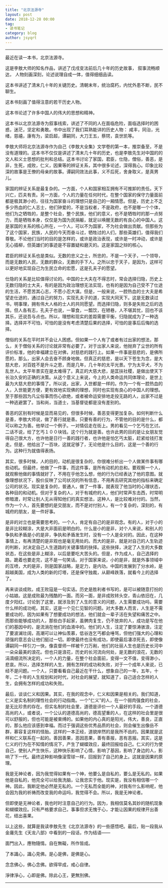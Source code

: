 ```yaml
---
title: "北京法源寺"
layout: post
date: 2018-12-28 00:00
tag:
- 读书笔记
category: blog
author: jsyqrt
---
```


---

最近在读一本书，北京法源寺。

这是李敖大师的知名作品，讲述了戊戌变法前后几十年的历史故事， 叙事流畅顺达， 人物刻画深刻，论述说理自成一体，值得细细品读。

这本书讲述了清末几十年的关键历史。清朝末年，统治腐朽，内忧外患不断，民不聊生。

这本书刻画了值得注意的若干历史人物。

这本书论述了许多中国人的伟大的思想和精神。

这本书以北京法源寺为叙事线索，讲述了不同的人在面临危险，面临选择时的困惑，迷茫，坚定和勇敢。书中出现了我们耳熟能详的历史人物： 咸丰，同治，光绪，慈禧，康有为，梁启超，谭嗣同，大刀王五，蔡锷，袁世凯等。

李敖大师将北京法源寺作为自己《李敖大全集》文学卷的第一本，推崇备至，不是没有道理的。这本书不仅仅是讲述了清末几十年的历史，也是李敖先生对中国的的文人和义士思想的批判和总结。这本书讨论了家国，君臣，仕隐，僧俗，善恶，是非，生死，成败，仁义，因果等的辨证关系，其中很多论述，深得我心。印象比较深的故事是王僚的母亲的故事。谭嗣同效法此事，义不后死，舍身取义，是真男儿。

家国的辨证关系是最复杂的。一方面，个人和国家相互拥有不可推卸的责任。天下兴亡，匹夫有责。另一方面，个人的力量在任何时代，在整个国家的保守力量面前都是极其渺小的，往往为国家奋斗的理想只是自己的一厢情愿。但是，历史上不乏多少热血的仁人志士，他们钟爱的，不是当权者，不是政府，也不是哪一个个体，他们为之牺牲的，是整个社会，整个民族，他们的意义，也不是牺牲时的那一点努力，而是牺牲本身，仅仅是为国为民捐躯，就足以唤醒无数的有良心的中国人。这是家国的关系的核心所在，一个人，可以不为国家，不为社会做出贡献。但那些为了这个国家，民族，人民的今天而奋斗过，牺牲过的人们，那些英雄们，值得我们尊敬。不论他们当时的目的是怎样的，或许是政治表现，或许是一时冲动，或许是无心插柳，但英雄们的事迹是不容置疑和磨灭的。这是家国之辩的核心。

君臣的辨证关系也是类似。无数的忠义之士，所忠的，不是一个天子，一个领导，而是无数的人民，无数的群众，无数的手下人。之所以忠于天子，是因为，这样可以更好地实现自己为生民立命的宏愿，这是孔夫子的愿望。

仕隐的关系是比较值得讨论的。中国的士大夫在不得志时，常会选择归隐，历史上无数归隐的士大夫，有的是因为政治理想无法实现，也有的是因为自己受不了仕途的生活，不愿苦其心志，不愿小忍大谋。但是，一般来说，一腔热血的士大夫是希望走仕途的，通过自己的努力，实现孔夫子的道，实现大同天下。这是无数读过书，明事理，拥有伟大人格的士人的共同愿望。而选择归隐，则多是失败之后的选择。但人各有志，孔夫子也说，一箪食，一瓢饮，在陋巷，人不堪其忧，回也不该其乐，还说吾与点也。所以，理想和现实的差距需要平衡，归隐就成为了一种选择。选择并不可怕，可怕的是没有考虑清楚后果的选择，可怕的是事后后悔的选择。

僧俗的关系在平时并不会让人困惑。但如果一个人有了或者有过出家的想法，那么，关于僧俗关系的讨论就非常有必要了。对于出家人来说，他抛弃了尘世的所有评价标准，他的幸福建立在对佛，对慈悲的践行上。如果一件事是慈悲的，是佛所愿的，那么，出家人会去奋不顾身地做。但真正的慈悲，是以天下苍生为念，是大慈大悲，对百姓不是升斗之恩，而是几年，几十年的太平光景。宁为太平犬，不为乱世人。太平年景实在是太难得了。真正的大慈大悲，是匡扶社稷，是做出使天下长治久安的正确的决策。从这个意义上来说，今上的人类命运共同体理论，是世上最为大慈大悲的事情了。所以说，出家，入世都是一样的。作为一个有一腔热血的人，入世能更方便，更有效地实现佛的理想，同时也实现有良心的中国人的理想。至于那些因为凡尘俗事而伤心欲绝，或者被命运安排地走投无路的人，出家不过是一种逃避罢了。当和尚，当道士，当基督徒都是没有差别的。

善恶的区别有时候是显而易见的，但很多时候，善恶变得更加复杂。如何判断什么是善，李敖大师说，做了善行就是善。只要有善的行为，不管他的目的是什么，都可以称之为善。他举过一个例子。一对情侣走在街上。男的看见一个乞丐在乞讨。二话不说，给了乞丐１００块钱。这个行为就是善。也许此男的目的是让女朋友觉得自己很大方，也许他是日行一善的践行者，也许他是怕乞丐太脏，赶紧给钱打发走。但是，他给出了一百块，这就足够了，无论他是什么目的，这是一个善的行为。这种行为就值得表扬。

其实，很多时候，人的目的，动机是很复杂的，你很难分析出一个人做某件事有哪些动机。但最终，他做了一件事，而这件事，是所有动机的总和。要观察一个人，就观察他做的事情就好了，不用在乎他怎么想，他的行为已经表达了他的意图。就像理想状况下，股价反映了公司状况的所有信息，不用再去研究其他的指标来确定公司的状况。现实是复杂的，普通人，做了一件事，就表现了他当时的心理状态，各种目的和动机。但对于复杂的人，对于有城府的人，他们时常声东击西，时常明修暗渡，时常让别人无从得知他们的真实想法，这种人，是比较难对付的。当然，作为一个人，首先要想的是交朋友，而不是对付别人，有一个复杂的，深刻的，有城府的朋友，是一件好事。

是非的对立也是需要思考的。一个人，肯定有自己的是非观念。有的人，对于小的是非比较糊涂，大是大非面前是明白的。什么是小的是非，对个人来说，和别人的争执和矛盾是小的是非，争执和矛盾发生时，没有一个人是全对的。因此，在这种事情上，有再清楚的是非观也是毫无用处的。而大的是非，就是对自己的人生轨迹的判断，对决定自己人生道路的关键事情的抉择。这些抉择，决定了人生的大多数状态，在这些是非上糊涂，以后是要吃大苦头的。但是，作为成人，自己选择的路，跪着也要走完，这不是一句笑话。对于国家来说，小的是非，就是外事领域中的互喷，大的是非，则是国家战略，是定力，是内功。中国的发展到了分水岭，是超越美国，成为人类的新的灯塔，还是保守独裁，从巅峰跌落，就看今上的选择了。

再来谈谈成败。成王败寇是一句实话。历史是胜利者书写的，是可以被随意打扮的小姑娘。这是成败最为残酷的一面。而另一面，是非成败转头空，青山依旧在，几度夕阳红。讨论到了这里，就涉及到了人生的意义的问题，人生需要成功吗，需要什么样的成功呢。其实，这是一个见仁见智的问题。对大多数人而言，人生是不需要成功的，因为如果有了想要成功的想法，他们就会一辈子活在失望和痛苦之中。而那些能够成功的人，那些白手起家，虽髀肉复生，仍不放弃的人，成功是写在他们的基因中的，是流淌在他们的血液中的。他们的人生，注定了要惊涛骇浪，注定了要波澜壮阔，高潮可以让神仙羡慕，低谷连乞丐都会唾骂，但他们强大的心理和顽强的意志会让他们挺过一切。即使最终也没有成功，即使最后凄凉死去，即使像谭嗣同一样引刀一快，像袁督师一样被千刀万剐，他们的壮丽人生也是历史长河中一朵朵最美的浪花。但也只是浪花，历史的长河流向何处，是无数的浪花，无数的涓滴细流所决定的，一个人的力量，在整个社会面前，变得一文不值，变得渺小，悲哀。所以，选择怎样的人生，拥有怎样的成功和失败，对于一个成年人来说，已经不是问题。一个人，只要看看自己最近在干什么，想象自己的一年，五年，十年，二十年的人生规划和对时代，对社会的展望，就知道了，自己适合怎样的人生，会拥有怎样的成功和失败。

最后，谈谈仁义和因果。其实，在我的观念中，仁义和因果是相关的。我们知道，仁义是实名制的理性社会的行动指南。一个"仁义"的人，在一个弱肉强食的社会，是无比珍贵的存在。但实名制的社会里，道德是评价一个人最好的手段。一个道德高尚的人，或者说，一个公认的道德高尚的，德高望重的人，在这样的社会里是很可以舒服的，但也可能是被束缚的。如果他的内心真的是阳光，伟大，善良，正直的，那么他应该感到幸福。而过于强调这些优秀品质的社会，则会催生出像岳不群，慕容复这样的怪胎。这样的一本正经，道貌岸然的是我所不齿的。因果就是这样和仁义联系在一起的。善因善果，恶因恶果，善有善报，恶有恶报。其实，这是仁义的行为在不知情的情况下，产生了蝴蝶效应，最终回报给自己。仁义的行为使自己，使别人产生快乐，这种快乐影响了心情，影响了基因，影响了身边的人，影响了下一代。最终这种影响像滚雪球一样，回报到了自己的身上。这就是因果的原理。

我是无神论者，因为我觉得如果有一个神，他要么是自私的，要么是无私的。如果他是自私的，他完全可以给我洗脑，让我忠实于他。现实是，我没有相信哪一个神。因此，我断定他必然是无私的。一个无私而全能的神，对我有什么影响呢，他会因为我的祈祷而改变我的命运吗，我觉得不会。所以，我是无神论者。

但即使是无神论者，我也时时注意自己的行为。因为，我相信莫名其妙的随机现象和蝴蝶效应。只有严格要求自己，事事但求无愧于心，才能让因果的规律开出善花，结出喜果。

以上这些，就算是我读李敖先生《北京法源寺》的一些感悟吧。最后，贴一段我从金庸先生《天龙八部》中看到的一段话，作为结语——

面門出入，應物隨情。自在無礙，所作皆成。

了本識心，識心見佛。是心是佛，是佛是心。

念念佛心，佛心念佛。欲得早成，戒心自律。

淨律淨心，心即是佛。除此心王，更無別佛。

---
